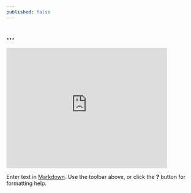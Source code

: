 ```yaml
---
published: false
---
```

## ...

<iframe width="420" height="315" src="https://www.youtube.com/watch?v=BWP65MWihgI" frameborder="0" allowfullscreen></iframe>

Enter text in [Markdown](http://daringfireball.net/projects/markdown/). Use the toolbar above, or click the **?** button for formatting help.

